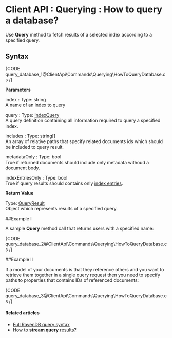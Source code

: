 # Client API : Querying : How to query a database?

Use **Query** method to fetch results of a selected index according to a specified query.

## Syntax

{CODE query_database_1@ClientApi\Commands\Querying\HowToQueryDatabase.cs /}

**Parameters**

index
:   Type: string   
A name of an index to query

query
:   Type: [IndexQuery]()   
A query definition containing all information required to query a specified index.

includes
:   Type: string[]   
An array of relative paths that specify related documents ids which should be included to query result.

metadataOnly
:   Type: bool   
True if returned documents should include only metadata withoud a document body.

indexEntriesOnly 
:   Type: bool   
True if query results should contains only [index entries](../../../glossary/indexing#index-entry).

**Return Value**    

Type: [QueryResult]()   
Object which represents results of a specified query.

##Example I

A sample **Query** method call that returns users with a specified name:

{CODE query_database_2@ClientApi\Commands\Querying\HowToQueryDatabase.cs /}

##Example II

If a model of your documents is that they reference others and you want to retrieve them together in a single query request then you need to specify paths to properties that contains IDs of referenced documents:

{CODE query_database_3@ClientApi\Commands\Querying\HowToQueryDatabase.cs /}

#### Related articles

- [Full RavenDB query syntax](../../../Indexes/full-query-syntax) 
- [How to **stream query** results?](../../../client-api/commands/querying/how-to-stream-query-results)